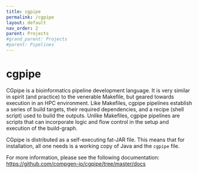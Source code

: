 ```yaml
---
title: cgpipe
permalink: /cgpipe
layout: default
nav_order: 2
parent: Projects
#grand_parent: Projects
#parent: Pipelines
---
```


# cgpipe

CGpipe is a bioinformatics pipeline development language. It is very similar in spirit (and practice) to
the venerable Makefile, but geared towards execution in an HPC environment. Like Makefiles, cgpipe
pipelines establish a series of build targets, their required dependencies, and a recipe (shell script)
used to build the outputs. Unlike Makefiles, cgpipe pipelines are scripts that can incorporate logic 
and flow control in the setup and execution of the build-graph.

CGpipe is distributed as a self-executing fat-JAR file. This means that for installation, all one needs is
a working copy of Java and the `cgpipe` file.

For more information, please see the following documentation: https://github.com/compgen-io/cgpipe/tree/master/docs

